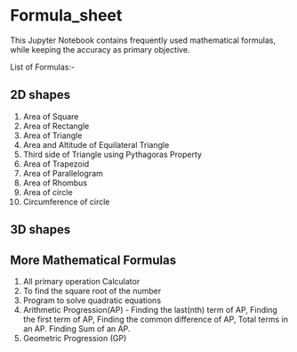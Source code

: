 # Formula_sheet
This Jupyter Notebook contains frequently used mathematical formulas, while keeping the accuracy as primary objective. 

List of Formulas:-

2D shapes
----------
1)  Area of Square
2)  Area of Rectangle
3)  Area of Triangle
4)  Area and Altitude of Equilateral Triangle
5)  Third side of Triangle using Pythagoras Property
6)  Area of Trapezoid
7)  Area of Parallelogram
8)  Area of Rhombus
9)  Area of circle
10) Circumference of circle

3D shapes
----------


More Mathematical Formulas
---------------------------
1) All primary operation Calculator
2) To find the square root of the number
3) Program to solve quadratic equations
4) Arithmetic Progression(AP) - 
   Finding the last(nth) term of AP, Finding the first term of AP, Finding the common difference of AP, Total terms in an AP.
   Finding Sum of an AP.
5) Geometric Progression (GP)

